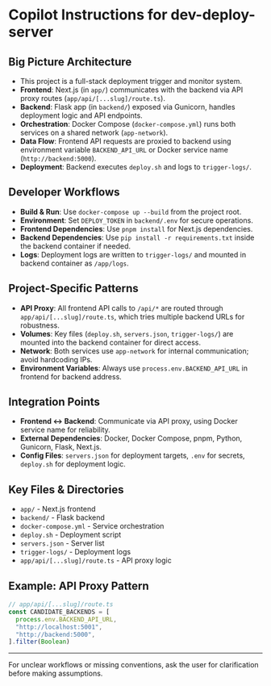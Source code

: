 # Copilot Instructions for dev-deploy-server

## Big Picture Architecture
- This project is a full-stack deployment trigger and monitor system.
- **Frontend**: Next.js (in `app/`) communicates with the backend via API proxy routes (`app/api/[...slug]/route.ts`).
- **Backend**: Flask app (in `backend/`) exposed via Gunicorn, handles deployment logic and API endpoints.
- **Orchestration**: Docker Compose (`docker-compose.yml`) runs both services on a shared network (`app-network`).
- **Data Flow**: Frontend API requests are proxied to backend using environment variable `BACKEND_API_URL` or Docker service name (`http://backend:5000`).
- **Deployment**: Backend executes `deploy.sh` and logs to `trigger-logs/`.

## Developer Workflows
- **Build & Run**: Use `docker-compose up --build` from the project root.
- **Environment**: Set `DEPLOY_TOKEN` in `backend/.env` for secure operations.
- **Frontend Dependencies**: Use `pnpm install` for Next.js dependencies.
- **Backend Dependencies**: Use `pip install -r requirements.txt` inside the backend container if needed.
- **Logs**: Deployment logs are written to `trigger-logs/` and mounted in backend container as `/app/logs`.

## Project-Specific Patterns
- **API Proxy**: All frontend API calls to `/api/*` are routed through `app/api/[...slug]/route.ts`, which tries multiple backend URLs for robustness.
- **Volumes**: Key files (`deploy.sh`, `servers.json`, `trigger-logs/`) are mounted into the backend container for direct access.
- **Network**: Both services use `app-network` for internal communication; avoid hardcoding IPs.
- **Environment Variables**: Always use `process.env.BACKEND_API_URL` in frontend for backend address.

## Integration Points
- **Frontend <-> Backend**: Communicate via API proxy, using Docker service name for reliability.
- **External Dependencies**: Docker, Docker Compose, pnpm, Python, Gunicorn, Flask, Next.js.
- **Config Files**: `servers.json` for deployment targets, `.env` for secrets, `deploy.sh` for deployment logic.

## Key Files & Directories
- `app/` - Next.js frontend
- `backend/` - Flask backend
- `docker-compose.yml` - Service orchestration
- `deploy.sh` - Deployment script
- `servers.json` - Server list
- `trigger-logs/` - Deployment logs
- `app/api/[...slug]/route.ts` - API proxy logic

## Example: API Proxy Pattern
```ts
// app/api/[...slug]/route.ts
const CANDIDATE_BACKENDS = [
  process.env.BACKEND_API_URL,
  "http://localhost:5001",
  "http://backend:5000",
].filter(Boolean)
```

---
For unclear workflows or missing conventions, ask the user for clarification before making assumptions.
